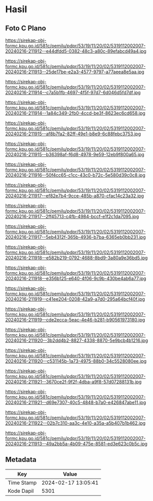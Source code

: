 # Hasil

## Foto C Plano

https://sirekap-obj-formc.kpu.go.id/581c/pemilu/pdpr/53/19/11/20/02/5319112002007-20240216-211912--e44dfdd5-0382-48c3-a80c-89efabcd49a4.jpg

https://sirekap-obj-formc.kpu.go.id/581c/pemilu/pdpr/53/19/11/20/02/5319112002007-20240216-211913--25de17be-e2a3-4577-9797-a77aeea8e5aa.jpg

https://sirekap-obj-formc.kpu.go.id/581c/pemilu/pdpr/53/19/11/20/02/5319112002007-20240216-211914--c7a5b1fb-4697-4f5f-97d7-6d046d5fd7df.jpg

https://sirekap-obj-formc.kpu.go.id/581c/pemilu/pdpr/53/19/11/20/02/5319112002007-20240216-211914--1a84c349-2fb0-4ccd-be3f-8623ec6cd658.jpg

https://sirekap-obj-formc.kpu.go.id/581c/pemilu/pdpr/53/19/11/20/02/5319112002007-20240216-211915--af8b7fa2-82ff-49e1-b8e9-6c88febc3753.jpg

https://sirekap-obj-formc.kpu.go.id/581c/pemilu/pdpr/53/19/11/20/02/5319112002007-20240216-211915--b36398af-f6d8-4978-9e59-12eb9f800a65.jpg

https://sirekap-obj-formc.kpu.go.id/581c/pemilu/pdpr/53/19/11/20/02/5319112002007-20240216-211916--50f4cc65-c1cc-43c0-b72c-5e580d39c0c8.jpg

https://sirekap-obj-formc.kpu.go.id/581c/pemilu/pdpr/53/19/11/20/02/5319112002007-20240216-211917--ef82e7b4-9cce-485b-a870-cfac14c23a32.jpg

https://sirekap-obj-formc.kpu.go.id/581c/pemilu/pdpr/53/19/11/20/02/5319112002007-20240216-211917--2ff45713-c4fb-4984-bccf-e1f2c1da7095.jpg

https://sirekap-obj-formc.kpu.go.id/581c/pemilu/pdpr/53/19/11/20/02/5319112002007-20240216-211917--5eb4312f-365b-4936-b7ba-6365eb0bb231.jpg

https://sirekap-obj-formc.kpu.go.id/581c/pemilu/pdpr/53/19/11/20/02/5319112002007-20240216-211918--e582b219-0792-4688-8bd9-3a80a9e36bd5.jpg

https://sirekap-obj-formc.kpu.go.id/581c/pemilu/pdpr/53/19/11/20/02/5319112002007-20240216-211918--e356b125-e640-4f06-9c9b-430be4ab6a77.jpg

https://sirekap-obj-formc.kpu.go.id/581c/pemilu/pdpr/53/19/11/20/02/5319112002007-20240216-211919--c41ee204-0208-42a9-a7d0-295a64bcf40f.jpg

https://sirekap-obj-formc.kpu.go.id/581c/pemilu/pdpr/53/19/11/20/02/5319112002007-20240216-211919--cde2ecca-5eac-4e46-b281-b90561973180.jpg

https://sirekap-obj-formc.kpu.go.id/581c/pemilu/pdpr/53/19/11/20/02/5319112002007-20240216-211920--3b2dd4b2-8827-4338-8870-5e9bcb4b1216.jpg

https://sirekap-obj-formc.kpu.go.id/581c/pemilu/pdpr/53/19/11/20/02/5319112002007-20240216-211920--c531145b-1a73-4975-88b0-34c5528080ee.jpg

https://sirekap-obj-formc.kpu.go.id/581c/pemilu/pdpr/53/19/11/20/02/5319112002007-20240216-211921--3670ce2f-9f2f-4dba-a9f8-57d07288131b.jpg

https://sirekap-obj-formc.kpu.go.id/581c/pemilu/pdpr/53/19/11/20/02/5319112002007-20240216-211921--d69e7307-40c5-4848-b7a0-e426847abe11.jpg

https://sirekap-obj-formc.kpu.go.id/581c/pemilu/pdpr/53/19/11/20/02/5319112002007-20240216-211922--02b7c310-aa3c-4e10-a35a-a5b407b1b462.jpg

https://sirekap-obj-formc.kpu.go.id/581c/pemilu/pdpr/53/19/11/20/02/5319112002007-20240216-211913--49a2bb5a-4b09-475e-8581-ed3e623c0b5c.jpg


## Metadata

| Key        | Value               |
| ---------- | ------------------- |
| Time Stamp | 2024-02-17 13:05:41 |
| Kode Dapil | 5301                |



